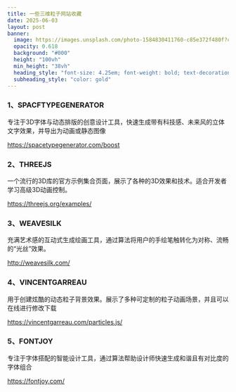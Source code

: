 ```yaml
---
title: 一些三维粒子网站收藏
date: 2025-06-03
layout: post
banner:
  image: https://images.unsplash.com/photo-1584830411760-c85e372f480f?crop=entropy&cs=tinysrgb&fit=max&fm=jpg&ixid=M3w2OTIwMzJ8MHwxfHJhbmRvbXx8fHx8fHx8fDE3NDg5ODkyNTB8&ixlib=rb-4.1.0&q=80&w=1080
  opacity: 0.618
  background: "#000"
  height: "100vh"
  min_height: "38vh"
  heading_style: "font-size: 4.25em; font-weight: bold; text-decoration: underline"
  subheading_style: "color: gold"
---
```


### 1、SPACFTYPEGENERATOR

专注于3D字体与动态排版的创意设计工具，快速生成带有科技感、未来风的立体文字效果，并导出为动画或静态图像

https://spacetypegenerator.com/boost

### 2、THREEJS

一个流行的3D库的官方示例集合页面，展示了各种的3D效果和技术。适合开发者学习高级3D动画控制。

https://threejs.org/examples/

### 3、WEAVESILK

充满艺术感的互动式生成绘画工具，通过算法将用户的手绘笔触转化为对称、流畅的“光丝”效果。

http://weavesilk.com/

### 4、VINCENTGARREAU

用于创建炫酷的动态粒子背景效果。展示了多种可定制的粒子动画场景，并且可以在线进行修改下载

https://vincentgarreau.com/particles.js/

### 5、FONTJOY

专注于字体搭配的智能设计工具，通过算法帮助设计师快速生成和谐且有对比度的字体组合

https://fontjoy.com/